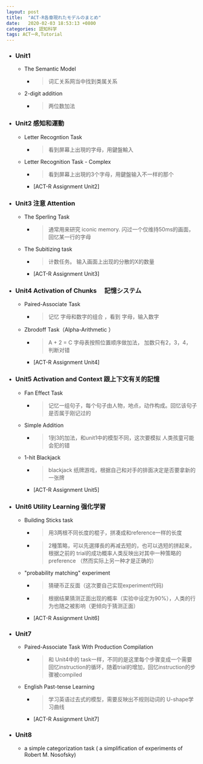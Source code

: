 ```yaml
---
layout: post
title:  "ACT-R各章現れたモデルのまとめ"
date:   2020-02-03 18:53:13 +0800
categories: 認知科学
tags: ACTーR,Tutorial
---
```

- ### Unit1
  - The Semantic Model
    - > 词汇关系网当中找到类属关系
  - 2-digit addition
    - > 两位数加法

- ### Unit2 感知和運動
  - Letter Recogntion Task
    - > 看到屏幕上出現的字母，用鍵盤輸入
  - Letter Recognition Task - Complex
    - > 看到屏幕上出現的3个字母，用鍵盤输入不一样的那个
    - [ACT-R Assignment Unit2]


- ### Unit3 注意 Attention
  - The Sperling Task
    - >通常用来研究 iconic memory. 闪过一个仅维持50ms的画面，回忆某一行的字母
  - The Subitizing task
    - >  计数任务。 输入画面上出现的分散的X的数量
    - [ACT-R Assignment Unit3]


- ### Unit4 Activation of Chunks 　記憶システム
  - Paired-Associate Task
    - > 记忆 字母和数字的组合 ，看到 字母，输入数字
  - Zbrodoff Task（Alpha-Arithmetic ）
    - > A + 2 = C  字母表按照位置顺序做加法， 加数只有2，3，4， 判断对错
    - [ACT-R Assignment Unit4]

- ### Unit5 Activation and Context 跟上下文有关的記憶
  - Fan Effect Task
    - > 记忆一组句子，每个句子由人物，地点，动作构成。回忆该句子是否属于刚记过的
  - Simple Addition
    - > 1到3的加法，和unit1中的模型不同，这次要模拟 人类孩童可能会犯的错
  - 1-hit Blackjack
    - > blackjack 纸牌游戏，根据自己和对手的排面决定是否要拿新的一张牌
    - [ACT-R Assignment Unit5]

- ### Unit6 Utility Learning 强化学習
  - Building Sticks task
    - > 用3两根不同长度的棍子，拼凑成和reference一样的长度
    - > 2種策略，可以先選擇長的再减去短的，也可以选短的拼起来， 根据之前的 trial的成功概率人类反映出对其中一种策略的preference （然而实际上另一种才是正确的）
  - "probability matching" experiment
    - > 猜硬币正反面（这次要自己实现experiment代码)
    - > 根据结果猜测正面出现的概率（实验中设定为90%），人类的行为也随之被影响（更倾向于猜测正面）
    - [ACT-R Assignment Unit6]

- ### Unit7
  - Paired-Associate Task With Production Compilation
    - > 和 Unit4中的 task一样，不同的是这里每个步骤变成一个需要回忆instruction的循环，随着trial的增加，回忆instruction的步骤被compiled
  - English Past-tense Learning
    - > 学习英语过去式的模型，需要反映出不规则动词的 U-shape学习曲线
    - [ACT-R Assignment Unit7]

- ### Unit8
  - a simple categorization task  ( a simplification of experiments of Robert M. Nosofsky)

